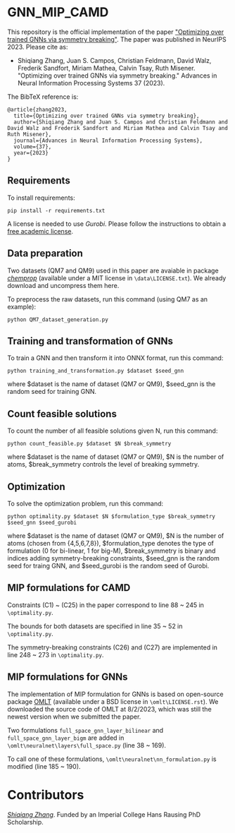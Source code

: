 # GNN_MIP_CAMD

This repository is the official implementation of the paper ["Optimizing over trained GNNs via symmetry breaking"](https://openreview.net/pdf?id=znW5jNIOED). The paper was published in NeurIPS 2023. Please cite as:

- Shiqiang Zhang, Juan S. Campos, Christian Feldmann, David Walz, Frederik Sandfort, Miriam Mathea, Calvin Tsay, Ruth Misener. "Optimizing over trained GNNs via symmetry breaking." Advances in Neural Information Processing Systems 37 (2023).

The BibTeX reference is:

    @article{zhang2023,
      title={Optimizing over trained GNNs via symmetry breaking},
      author={Shiqiang Zhang and Juan S. Campos and Christian Feldmann and David Walz and Frederik Sandfort and Miriam Mathea and Calvin Tsay and Ruth Misener},
      journal={Advances in Neural Information Processing Systems},
      volume={37},
      year={2023}
    }

## Requirements

To install requirements:

```setup
pip install -r requirements.txt
```

A license is needed to use *Gurobi*. Please follow the instructions to obtain a [free academic license](https://www.gurobi.com/academia/academic-program-and-licenses/). 

## Data preparation

Two datasets (QM7 and QM9) used in this paper are avaiable in package [*chemprop*](https://chemprop.readthedocs.io/en/latest/tutorial.html#data) (available under a MIT license in ``\data\LICENSE.txt``). We already download and uncompress them here. 

To preprocess the raw datasets, run this command (using QM7 as an example):

```
python QM7_dataset_generation.py
```


## Training and transformation of GNNs

To train a GNN and then transform it into ONNX format, run this command:
```
python training_and_transformation.py $dataset $seed_gnn
```
where \$dataset is the name of dataset (QM7 or QM9), \$seed_gnn is the random seed for training GNN.


## Count feasible solutions

To count the number of all feasible solutions given N, run this command:
```
python count_feasible.py $dataset $N $break_symmetry
```
where \$dataset is the name of dataset (QM7 or QM9), \$N is the number of atoms, \$break_symmetry controls the level of breaking symmetry.


## Optimization

To solve the optimization problem, run this command:
```
python optimality.py $dataset $N $formulation_type $break_symmetry $seed_gnn $seed_gurobi
```
where \$dataset is the name of dataset (QM7 or QM9), \$N is the number of atoms (chosen from {4,5,6,7,8}), \$formulation_type denotes the type of formulation (0 for bi-linear, 1 for big-M), \$break_symmetry is binary and indices adding symmetry-breaking constraints, \$seed_gnn is the random seed for traing GNN, and \$seed_gurobi is the random seed of Gurobi.

## MIP formulations for CAMD

Constraints (C1) ~ (C25) in the paper correspond to line 88 ~ 245 in ``\optimality.py``. 

The bounds for both datasets are specified in line 35 ~ 52 in ``\optimality.py``. 

The symmetry-breaking constraints (C26) and (C27) are implemented in line 248 ~ 273 in ``\optimality.py``. 


## MIP formulations for GNNs

The implementation of MIP formulation for GNNs is based on open-source package [OMLT](https://github.com/cog-imperial/OMLT) (available under a BSD license in ``\omlt\LICENSE.rst``). We downloaded the source code of OMLT at 8/2/2023, which was still the newest version when we submitted the paper. 

Two formulations ``full_space_gnn_layer_bilinear`` and ``full_space_gnn_layer_bigm`` are added in ``\omlt\neuralnet\layers\full_space.py`` (line 38 ~ 169).

To call one of these formulations, ``\omlt\neuralnet\nn_formulation.py`` is modified (line 185 ~ 190).

# Contributors
[*Shiqiang Zhang*](https://github.com/zshiqiang). Funded by an Imperial College Hans Rausing PhD Scholarship.
